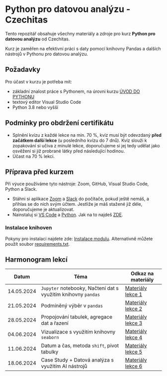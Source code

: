 # Python pro datovou analýzu - Czechitas

Tento repozitář obsahuje všechny materiály a zdroje pro kurz **Python pro datovou analýzu** od Czechitas. 

Kurz je zaměřen na efektivní práci s daty pomocí knihovny Pandas a dalších nástrojů v Pythonu pro datovou analýzu.

## Požadavky
Pro účast v kurzu je potřeba mít:
- základní znalost práce s Pythonem, na úrovni kurzu [ÚVOD DO PYTHONU](https://www.czechitas.cz/kurzy/uvod-do-pythonu)
- textový editor Visual Studio Code
- Python 3.8 nebo vyšší

## Podmínky pro obdržení certifikátu
- Splnění kvízu z každé lekce na min. 70 %, kvíz musí být odevzdaný **před začátkem další lekce** (u posledního kvízu do 7 dnů). Kvíz slouží k zopakování si učiva z minulé lekce, doporučujeme si jej tedy udělat jako osvěžení si již probrané látky před následující hodinou.
- Účast na 70 % lekcí.


## Příprava před kurzem

Při výuce používáme tyto nástroje: Zoom, GitHub, Visual Studio Code, Python a Slack.

- Stáhni si aplikace [Zoom](https://zoom.us/download) a [Slack](https://slack.com/) do počítače, pokud ještě nemáš, a přihlas se do nich svým účtem. Jestliže je máš stažené již déle, doporučujeme je aktualizovat.
- Nainstaluj si [VS Code](https://code.visualstudio.com/download) a [Python](https://marketplace.visualstudio.com/items?itemName=ms-python.python). Jak na to najdeš [ZDE](https://kodim.cz/programovani/uvod-do-progr-1/priprava/jazyky-nastroje/instalace-python).

### Instalace knihoven
Pokyny pro instalaci najdete zde: [Instalace modulu](https://kodim.cz/analyza-dat/python-data-1/python-pro-data-1/instalace/instalace-modulu). Alternativně můžete použít soubor [requirements.txt](requirements.txt). 

## Harmonogram lekcí

| Datum       | Téma                                                      | Odkaz na materiály                          |
|-------------|-----------------------------------------------------------|---------------------------------------------|
| 14.05.2024  | `Jupyter` notebooky, Načtení dat s využitím knihovny `pandas` | [Materiály lekce 1](notebooks/lekce-01) |
| 21.05.2024  | Podmíněný výběr v `pandas`                                    | [Materiály lekce 2](notebooks/lekce-02) |
| 28.05.2024  | Propojování tabulek, agregace dat a řazení | [Materiály lekce 3](notebooks/lekce-03) |
| 04.06.2024  | Vizualizace s využitím knihovny `seaborn`                   | [Materiály lekce 4](notebooks/lekce-04) |
| 11.06.2024  | Datum a čas, metoda `shift`, pivot tabulky                  | [Materiály lekce 5](notebooks/lekce-05) |
| 18.06.2024  | Case Study + Datová analýza s využitím AI nástrojů                     | [Materiály lekce 6](notebooks/lekce-06) |
